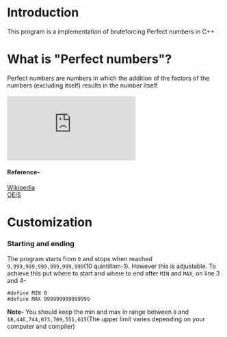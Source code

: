 # Introduction
This program is a implementation of bruteforcing Perfect numbers in C++


# What is "Perfect numbers"?
Perfect numbers are numbers in which the addition of the factors of the numbers (excluding itself) results in the number itself.
<br><br>
![equation](https://latex.codecogs.com/svg.latex?%7B%5Ccolor%7BTeal%7D%2028=1+2+4+7+14)

#### Reference-

[Wikipedia](https://en.wikipedia.org/wiki/Perfect_number)
<br>
[OEIS](https://oeis.org/A000396)

# Customization

### Starting and ending
The program starts from `0` and stops when reached `9,999,999,999,999,999,999`(10 quintillion-1). However this is adjustable.
To achieve this put where to start and where to end after `MIN` and `MAX`, on line 3 and 4-

```
#define MIN 0
#define MAX 999999999999999
```

**Note-** You should keep the min and max in range between `0` and `18,446,744,073,709,551,615`(The upper limit varies depending on your computer and compiler)
